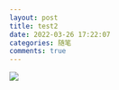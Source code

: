 ```yaml
---
layout: post
title: test2
date: 2022-03-26 17:22:07
categories: 随笔
comments: true
---
```


![](https://cdn.jsdelivr.net/gh/shiokiri/cdn/img/avatar2.png)